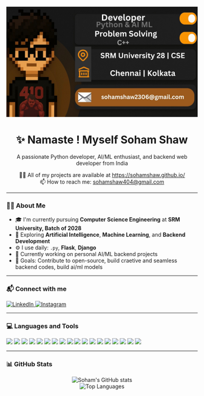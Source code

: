 <p align="center">
  <img src="https://github.com/sohamshaw23/sohamshaw23/blob/main/tempImageETMuJ8.jpeg" />
</p>

<!-- Header Pixel Avatar Section -->


<h1 align="center">✨ Namaste ! Myself Soham Shaw</h1>

<div align="center">
  <p>A passionate Python developer, AI/ML enthusiast, and backend web developer from India</p>
  
  <p>
    👨‍💻 All of my projects are available at <a href="https://github.com/sohamshaw23/sohamshaw23/blob/main/tempImageETMuJ8.jpeg">https://sohamshaw.github.io/</a>  
    <br>
    📫 How to reach me: <a href="mailto:sohamshaw2306@gmail.com">sohamshaw404@gmail.com</a>
  </p>
</div>

---

### 🧑‍🎓 About Me
- 🎓 I'm currently pursuing **Computer Science Engineering** at **SRM University, Batch of 2028**
- 🧠 Exploring **Artificial Intelligence**, **Machine Learning**, and **Backend Development**
- ⚙️ I use daily: `.py`, **Flask**, **Django**
- 🔭 Currently working on personal AI/ML backend projects
- 🎯 Goals: Contribute to open-source, build craetive and seamless backend codes, build ai/ml models

---

### 📬 Connect with me

 <p align="left">
  <a href="www.linkedin.com/in/soham-shaw-3b86a42aa" target="_blank">
    <img alt="LinkedIn" src="https://img.shields.io/badge/LinkedIn-blue?logo=linkedin&style=for-the-badge" />
  </a>
  <a href="https://www.instagram.com/_soham_shaw?igsh=b3Nkd3V3NWIzaDA3" target="_blank">
    <img alt="Instagram" src="https://img.shields.io/badge/Instagram-e4405f?logo=instagram&style=for-the-badge" />
  </a>
  
</p>

---

### 💻 Languages and Tools

<p align="left">
  <img src="https://cdn.jsdelivr.net/gh/devicons/devicon/icons/python/python-original.svg" width="40" />
  <img src="https://cdn.jsdelivr.net/gh/devicons/devicon/icons/c/c-original.svg" width="40" />
  <img src="https://cdn.jsdelivr.net/gh/devicons/devicon/icons/cplusplus/cplusplus-original.svg" width="40" />
  <img src="https://cdn.jsdelivr.net/gh/devicons/devicon/icons/git/git-original.svg" width="40" />
  <img src="https://cdn.jsdelivr.net/gh/devicons/devicon/icons/html5/html5-original.svg" width="40" />
  <img src="https://cdn.jsdelivr.net/gh/devicons/devicon/icons/css3/css3-original.svg" width="40" />
  <img src="https://cdn.jsdelivr.net/gh/devicons/devicon/icons/javascript/javascript-original.svg" width="40" />
  <img src="https://cdn.jsdelivr.net/gh/devicons/devicon/icons/linux/linux-original.svg" width="40" />
  <img src="https://cdn.jsdelivr.net/gh/devicons/devicon/icons/photoshop/photoshop-plain.svg" width="40" />
  <img src="https://cdn.jsdelivr.net/gh/devicons/devicon/icons/illustrator/illustrator-plain.svg" width="40" />
  <img src="https://cdn.jsdelivr.net/gh/devicons/devicon/icons/figma/figma-original.svg" width="40" />
  <img src="https://cdn.jsdelivr.net/gh/devicons/devicon/icons/flutter/flutter-original.svg" width="40" />
  <img src="https://cdn.jsdelivr.net/gh/devicons/devicon/icons/dart/dart-original.svg" width="40" />
  <img src="https://cdn.jsdelivr.net/gh/devicons/devicon/icons/firebase/firebase-plain.svg" width="40" />
  <img src="https://cdn.jsdelivr.net/gh/devicons/devicon/icons/tensorflow/tensorflow-original.svg" width="40" />
  <img src="https://cdn.jsdelivr.net/gh/devicons/devicon/icons/pytorch/pytorch-original.svg" width="40" />
  <img src="https://cdn.jsdelivr.net/gh/devicons/devicon/icons/django/django-plain.svg" width="40" />
<img src="https://cdn.jsdelivr.net/gh/devicons/devicon/icons/flask/flask-original.svg" width="40" />

</p>

---

### 📊 GitHub Stats

<!-- Use a real stats tool here if needed -->
<p align="center">
  <img src="https://github-readme-stats.vercel.app/api?username=sohamshaw&show_icons=true&theme=dark" alt="Soham's GitHub stats" />
  <br>
  <img src="https://github-readme-stats.vercel.app/api/top-langs/?username=sohamshaw&layout=compact&theme=dark" alt="Top Languages" />
</p>


